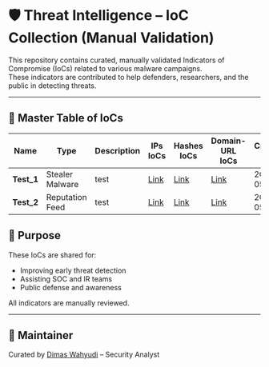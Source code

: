 # 🛡️ Threat Intelligence – IoC Collection (Manual Validation)

This repository contains curated, manually validated Indicators of Compromise (IoCs) related to various malware campaigns.  
These indicators are contributed to help defenders, researchers, and the public in detecting threats.

---

## 📘 Master Table of IoCs

| Name      | Type             | Description                             | IPs IoCs              | Hashes IoCs              | Domain-URL IoCs         | Created Date | Last Updated | General TTP |
|-----------|------------------|-----------------------------------------|------------------------|------------------------|--------------------------|----------------|----------------|----------------|
| **Test_1** | Stealer Malware| test | [Link]() | [Link]() | [Link]() | 2025-05-28 | 2025-05-28 | [Link]() |
| **Test_2** | Reputation Feed | test | [Link]() | [Link]() | [Link]() | 2025-05-28 | 2025-05-28 | [Link]() |

<!-- # [GENERATED] Detail IOC per Grup akan disisipkan di bawah ini -->

## 🙌 Purpose
These IoCs are shared for:
- Improving early threat detection
- Assisting SOC and IR teams
- Public defense and awareness

All indicators are manually reviewed.

---

## 🙋 Maintainer
Curated by [Dimas Wahyudi](https://www.linkedin.com/in/dimaswahyudi/) – Security Analyst
